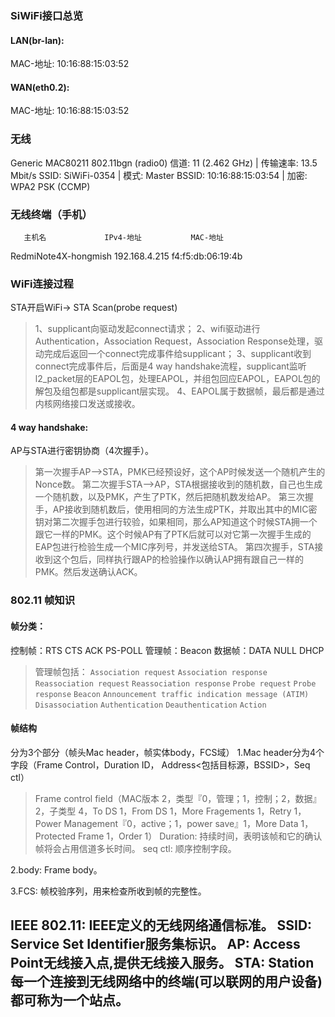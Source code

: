 ### SiWiFi接口总览

#### LAN(br-lan):

MAC-地址: 10:16:88:15:03:52

#### WAN(eth0.2):

MAC-地址: 10:16:88:15:03:52

### 无线

Generic MAC80211 802.11bgn (radio0)
信道: 11 (2.462 GHz) | 传输速率: 13.5 Mbit/s
SSID: SiWiFi-0354 | 模式: Master
BSSID: 10:16:88:15:03:54 | 加密: WPA2 PSK (CCMP)

### 无线终端（手机）

       主机名             IPv4-地址           MAC-地址
RedmiNote4X-hongmish	192.168.4.215	 f4:f5:db:06:19:4b

### WiFi连接过程
STA开启WiFi-> STA Scan(probe request)

> 1、supplicant向驱动发起connect请求； 
2、wifi驱动进行Authentication，Association Request，Association Response处理，驱动完成后返回一个connect完成事件给supplicant； 
3、supplicant收到connect完成事件后，后面是4 way handshake流程，supplicant监听l2_packet层的EAPOL包，处理EAPOL，并组包回应EAPOL，EAPOL包的解包及组包都是supplicant层实现。 
4、EAPOL属于数据帧，最后都是通过内核网络接口发送或接收。

#### 4 way handshake:

AP与STA进行密钥协商（4次握手）。

> 第一次握手AP-->STA，PMK已经预设好，这个AP时候发送一个随机产生的Nonce数。
第二次握手STA-->AP，STA根据接收到的随机数，自己也生成一个随机数，以及PMK，产生了PTK，然后把随机数发给AP。
第三次握手，AP接收到随机数后，使用相同的方法生成PTK，并取出其中的MIC密钥对第二次握手包进行较验，如果相同，那么AP知道这个时候STA拥一个跟它一样的PMK。这个时候AP有了PTK后就可以对它第一次握手生成的EAP包进行检验生成一个MIC序列号，并发送给STA。
第四次握手，STA接收到这个包后，同样执行跟AP的检验操作以确认AP拥有跟自己一样的PMK。然后发送确认ACK。




### 802.11 帧知识

#### 帧分类：

控制帧：RTS CTS ACK PS-POLL
管理帧：Beacon
数据帧：DATA NULL DHCP
> 管理帧包括： `Association request`
`Association response`
`Reassociation request`
`Reassociation response`
`Probe request`
`Probe response`
`Beacon`
`Announcement traffic indication message (ATIM)`
`Disassociation`
`Authentication`
`Deauthentication`
`Action`

#### 帧结构

分为3个部分（帧头Mac header，帧实体body，FCS域）
1.Mac header分为4个字段（Frame Control，Duration ID， Address<包括目标源，BSSID>，Seq ctl）
> Frame control field（MAC版本 2，类型『0，管理；1，控制；2，数据』 2，子类型 4，To DS 1，From DS 1，More Fragements 1，Retry 1，
Power Management『0，active；1，power save』1，More Data 1，Protected Frame 1，Order 1） 
Duration: 持续时间，表明该帧和它的确认帧将会占用信道多长时间。
seq ctl: 顺序控制字段。

2.body: Frame body。

3.FCS: 帧校验序列，用来检查所收到帧的完整性。

IEEE 802.11: IEEE定义的无线网络通信标准。
SSID: Service Set Identifier服务集标识。
AP: Access Point无线接入点,提供无线接入服务。
STA: Station每一个连接到无线网络中的终端(可以联网的用户设备)都可称为一个站点。
---------------------------------------------------------------------------------------
